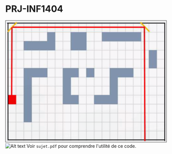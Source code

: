 # PRJ-INF1404

![Thumbnail](assets/img/readme_thumbnail.png "Thumbnail.png")
![Alt text](https://assets.digitalocean.com/articles/alligator/boo.svg "a title")
Voir `sujet.pdf` pour comprendre l'utilité de ce code.